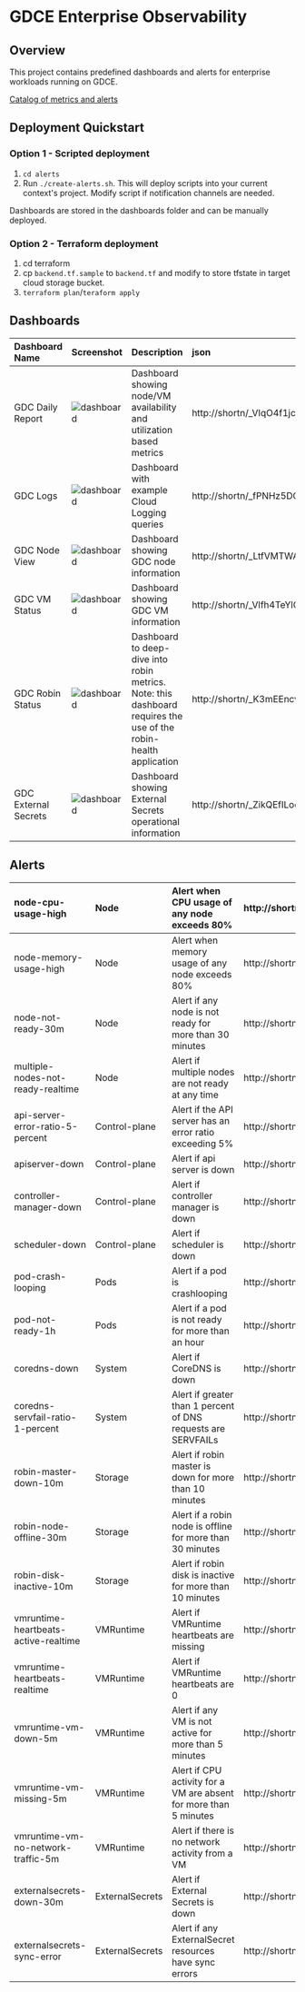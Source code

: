 # GDCE Enterprise Observability

## Overview

This project contains predefined dashboards and alerts for enterprise workloads running on GDCE.

[Catalog of metrics and alerts](https://docs.google.com/spreadsheets/d/1_C7lXjgDT5ZzhzaWtXm2yp-WevAJk2RexE61veblGt8/edit?resourcekey=0-SvI4CbMsSMwz-ypTlgt5Mg#gid=356051654)

## Deployment Quickstart

### Option 1 - Scripted deployment

1. `cd alerts`
2. Run `./create-alerts.sh`. This will deploy scripts into your current context's project. Modify script if notification channels are needed.

Dashboards are stored in the dashboards folder and can be manually deployed. 

### Option 2 - Terraform deployment

1. cd terraform
2. cp `backend.tf.sample` to `backend.tf` and modify to store tfstate in target cloud storage bucket.
3. `terraform plan`/`teraform apply`

## Dashboards

| Dashboard Name       | Screenshot                                                          | Description                                                                                                      | json                      |
| :------------------- | :------------------------------------------------------------------ | :--------------------------------------------------------------------------------------------------------------- | :------------------------ |
| GDC Daily Report     | ![dashboard](https://screenshot.googleplex.com/88LfuskJEZEsCT.png)  | Dashboard showing node/VM availability and utilization based metrics                                             | http://shortn/_VIqO4f1jcR |
| GDC Logs             | ![dashboard](https://screenshot.googleplex.com/8qfZ5nZRFj6A5vL.png) | Dashboard with example Cloud Logging queries                                                                     | http://shortn/_fPNHz5DCwU |
| GDC Node View        | ![dashboard](https://screenshot.googleplex.com/4dRntZGgHvTgTNN.png) | Dashboard showing GDC node information                                                                           | http://shortn/_LtfVMTWAIj |
| GDC VM Status        | ![dashboard](https://screenshot.googleplex.com/Bzwxw8kX5pmUp8b.png) | Dashboard showing GDC VM information                                                                             | http://shortn/_Vlfh4TeYlG |
| GDC Robin Status     | ![dashboard](https://screenshot.googleplex.com/8grZWZsgZDzdzRW.png) | Dashboard to deep-dive into robin metrics. Note: this dashboard requires the use of the robin-health application | http://shortn/_K3mEEncvls |
| GDC External Secrets | ![dashboard](https://screenshot.googleplex.com/4YEWwskAhBAGQCf.png) | Dashboard showing External Secrets operational information                                                       | http://shortn/_ZikQEfILoq |


## Alerts

| node-cpu-usage-high                  | Node            | Alert when CPU usage of any node exceeds 80%                      | http://shortn/_DzJ1aQcl3P |
| :----------------------------------- | :-------------- | :---------------------------------------------------------------- | :------------------------ |
| node-memory-usage-high               | Node            | Alert when memory usage of any node exceeds 80%                   | http://shortn/_GZXuqeWVhs |
| node-not-ready-30m                   | Node            | Alert if any node is not ready for more than 30 minutes           | http://shortn/_fMYWpmM9PW |
| multiple-nodes-not-ready-realtime    | Node            | Alert if multiple nodes are not ready at any time                 | http://shortn/_yWqKOlTCd5 |
| api-server-error-ratio-5-percent     | Control-plane   | Alert if the API server has an error ratio exceeding 5%           | http://shortn/_afiRU0qn7w |
| apiserver-down                       | Control-plane   | Alert if api server is down                                       | http://shortn/_M0WSfJ9eGE |
| controller-manager-down              | Control-plane   | Alert if controller manager is down                               | http://shortn/_fAh9Ja3Lxb |
| scheduler-down                       | Control-plane   | Alert if scheduler is down                                        | http://shortn/_DSief6OQJP |
| pod-crash-looping                    | Pods            | Alert if a pod is crashlooping                                    | http://shortn/_GqgRYTqGh7 |
| pod-not-ready-1h                     | Pods            | Alert if a pod is not ready for more than an hour                 | http://shortn/_kOsVFOUQIx |
| coredns-down                         | System          | Alert if CoreDNS is down                                          | http://shortn/_6yCd6bvpLZ |
| coredns-servfail-ratio-1-percent     | System          | Alert if greater than 1 percent of DNS requests are SERVFAILs     | http://shortn/_GGbtLHRTdh |
| robin-master-down-10m                | Storage         | Alert if robin master is down for more than 10 minutes            | http://shortn/_MO4IdGC8qB |
| robin-node-offline-30m               | Storage         | Alert if a robin node is offline for more than 30 minutes         | http://shortn/_HpHwjkIxLI |
| robin-disk-inactive-10m              | Storage         | Alert if robin disk is inactive for more than 10 minutes          | http://shortn/_5cHpRszFJE |
| vmruntime-heartbeats-active-realtime | VMRuntime       | Alert if VMRuntime heartbeats are missing                         | http://shortn/_R3jK5d8Shz |
| vmruntime-heartbeats-realtime        | VMRuntime       | Alert if VMRuntime heartbeats are 0                               | http://shortn/_LVAcHK0dfK |
| vmruntime-vm-down-5m                 | VMRuntime       | Alert if any VM is not active for more than 5 minutes             | http://shortn/_RuClarQiRa |
| vmruntime-vm-missing-5m              | VMRuntime       | Alert if CPU activity for a VM are absent for more than 5 minutes | http://shortn/_npLmj6WJxh |
| vmruntime-vm-no-network-traffic-5m   | VMRuntime       | Alert if there is no network activity from a VM                   | http://shortn/_5Igz1mccVb |
| externalsecrets-down-30m             | ExternalSecrets | Alert if External Secrets is down                                 | http://shortn/_C11FLfAeXz |
| externalsecrets-sync-error           | ExternalSecrets | Alert if any ExternalSecret resources have sync errors            | http://shortn/_6H3GMemc85 |